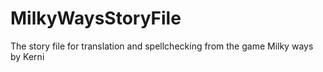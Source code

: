 # MilkyWaysStoryFile
The story file for translation and spellchecking from the game Milky ways by Kerni
